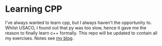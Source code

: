 # Learning CPP

I've always wanted to learn cpp, but I always haven't the opportunity to. Whilst USACO, I found out that py was too slow, hence it gave me the reason to finally learn c++ formally.
This repo will be updated to contain all my exercises. Notes see [my blog](http://makabaka1880.xyz/CS/cpp).
